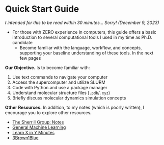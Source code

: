 # Quick Start Guide 

*I intended for this to be read within 30 minutes... Sorry! (December 9, 2023)*

- For those with ZERO experience in computers, this guide offers a basic introduction to several computational tools I used in my time as Ph.D. candidate
  - Become familiar with the language, workflow, and concepts, supporting your baseline understanding of these tools. In the next few pages

**Our Objective.** Is to become familiar with:

  1. Use text commands to navigate your computer
  2. Access the supercomputer and utilize SLURM
  3. Code with Python and use a package manager
  4. Understand molecular structure files (`.pdb`/`.xyz`)
  5. Briefly discuss molecular dynamics simulation concepts

**Other Resources.** In addition, to my notes (which is poorly written), I encourage you to explore other resources.

* [The Sherrill Group: Notes](http://vergil.chemistry.gatech.edu/notes/)
* [General Machine Learning](https://e2eml.school/blog.html)
* [Learn X in Y Minutes](https://learnxinyminutes.com)
* [3Brown1Blue](https://www.youtube.com/@3blue1brown)